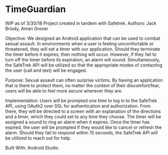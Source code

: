 # TimeGuardian

WIP as of 3/30/18
Project created in tandem with Safetrek.
Authors: Jack Briody, Aman Grover

Objective: We designed an Android application that can be used to combat sexual assault. In environments when a user is feeling uncomfortable or threatened, they will set a timer with our application. Should they terminate the timer before it expires, then nothing will occur. However, if they fail to turn off the timer before its expiration, an alarm will sound. Simultaneously, the SafeTrek API will be utilized so that the appropriate modes of contacting the user (call and text) will be engaged. 

Purpose: Sexual assault can often surprise victims. By having an application that is there to protect them, no matter the context of their discomfort/fear, users will be able to feel more secure wherever they are. 

Implementation: Users will be prompted one time to log in to the SafeTrek API, using OAuth2 over SSL for authentication and authorization. From there, they will be directed to a screen with an explanation of the directions and a timer, which they could set to any time they choose. The timer will be assigned a sound to ring an alarm when it expires. Once the timer has expired, the user will be prompted if they would like to cancel or refresh the alarm. Should they fail to respond within 15 seconds, the SafeTrek API will be utilized to reach out for help.

Built With: Android Studio
